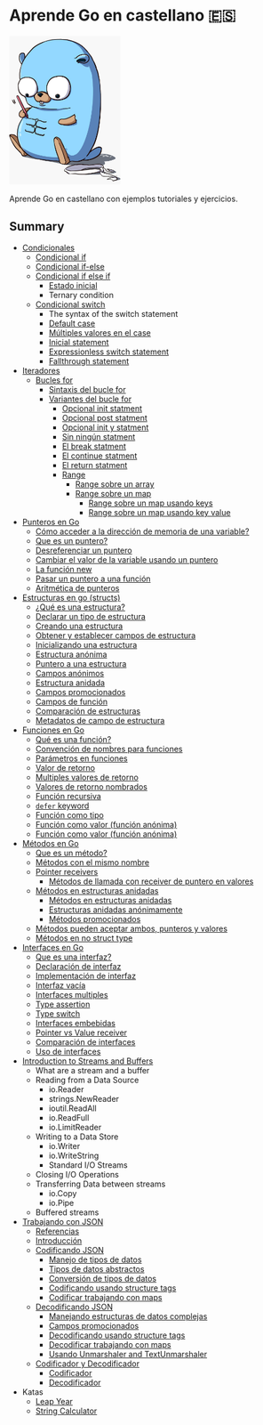 # Aprende Go en castellano 🇪🇸

<img src="./images/pet.jpeg" width="200">

Aprende Go en castellano con ejemplos tutoriales y ejercicios.

## Summary

* [Condicionales](./example-ifelse-iterations/ifelse-iterators.md#1-condicionales)
  * [Condicional if](./example-ifelse-iterations/ifelse-iterators.md#11-condicional-if)
  * [Condicional if-else](./example-ifelse-iterations/ifelse-iterators.md#12-condicional-if-else)
  * [Condicional if else if](./example-ifelse-iterations/ifelse-iterators.md#13-condicional-if-else-if)
    * [Estado inicial](./example-ifelse-iterations/ifelse-iterators.md#131-estado-inicial)
    * Ternary condition
  * [Condicional switch](./example-ifelse-iterations/ifelse-iterators.md#14-condicional-switch)
    * The syntax of the switch statement
    * [Default case](./example-ifelse-iterations/ifelse-iterators.md#141-default-case)
    * [Múltiples valores en el case](./example-ifelse-iterations/ifelse-iterators.md#142-multiples-valores-en-el-case)
    * [Inicial statement](./example-ifelse-iterations/ifelse-iterators.md#143-inicial-statement)
    * [Expressionless switch statement](./example-ifelse-iterations/ifelse-iterators.md#144-expressionless-switch-statement)
    * [Fallthrough statement](./example-ifelse-iterations/ifelse-iterators.md#145-fallthrough-statement)
* [Iteradores](./example-ifelse-iterations/ifelse-iterators.md#2-Iteradores)
  * [Bucles for](./example-ifelse-iterations/ifelse-iterators.md#21-bucles-for)
    * [Sintaxis del bucle for](./example-ifelse-iterations/ifelse-iterators.md#211-sintaxis-del-bucle-for)
    * [Variantes del bucle for](./example-ifelse-iterations/ifelse-iterators.md#212-variantes-del-bucle-for)
      * [Opcional init statment](./example-ifelse-iterations/ifelse-iterators.md#2121-opcional-init-statment)
      * [Opcional post statment](./example-ifelse-iterations/ifelse-iterators.md#2122-opcional-post-statment)
      * [Opcional init y statment](./example-ifelse-iterations/ifelse-iterators.md#2123-opcional-init-y-post-statment)
      * [Sin ningún statment](./example-ifelse-iterations/ifelse-iterators.md#2124-sin-ningun-statment)
      * [El break statment](./example-ifelse-iterations/ifelse-iterators.md#2125-el-break-statement)
      * [El continue statment](./example-ifelse-iterations/ifelse-iterators.md#2126-el-continue-statement)
      * [El return statment](./example-ifelse-iterations/ifelse-iterators.md#2127-el-return-statement)
      * [Range](./example-ifelse-iterations/ifelse-iterators.md#2128-range)
        * [Range sobre un array](./example-ifelse-iterations/ifelse-iterators.md#21281-range-sobre-un-array)
        * [Range sobre un map](./example-ifelse-iterations/ifelse-iterators.md#21282-range-sobre-un-map)
          * [Range sobre un map usando keys](./example-ifelse-iterations/ifelse-iterators.md#212821-range-sobre-un-map-usando-keys)
          * [Range sobre un map usando key value](./example-ifelse-iterations/ifelse-iterators.md#212822-range-sobre-un-map-usando-key-value)
* [Punteros en Go](./pointers/pointers.md#1-punteros-en-go)
  * [Cómo acceder a la dirección de memoria de una variable?](./pointers/pointers.md#12-cómo-acceder-a-la-dirección-de-memoria-de-una-variable)
  * [Que es un puntero?](./pointers/pointers.md#13-que-es-un-puntero)
  * [Desreferenciar un puntero](./pointers/pointers.md#14-desreferenciar-un-puntero)
  * [Cambiar el valor de la variable usando un puntero](./pointers/pointers.md#15-cambiar-el-valor-de-la-variable-usando-un-puntero)
  * [La función new](./pointers/pointers.md#16-la-función-new)
  * [Pasar un puntero a una función](./pointers/pointers.md#17-pasar-un-puntero-a-una-función)
  * [Aritmética de punteros](./pointers/pointers.md#18-aritmética-de-punteros)
* [Estructuras en go (structs)](./structs/structs.md)
  * [¿Qué es una estructura?](./structs/structs.md#1-qu%C3%A9-es-una-estructura)
  * [Declarar un tipo de estructura](./structs/structs.md#11-declarar-un-tipo-de-estructura)
  * [Creando una estructura](./structs/structs.md#12-creando-una-estructura)
  * [Obtener y establecer campos de estructura](./structs/structs.md#13-obtener-y-establecer-campos-de-estructura)
  * [Inicializando una estructura](./structs/structs.md#14-inicializando-una-estructura)
  * [Estructura anónima](./structs/structs.md#15-estructura-an%C3%B3nima)
  * [Puntero a una estructura](./structs/structs.md#16-puntero-a-una-estructura)
  * [Campos anónimos](./structs/structs.md#17-campos-an%C3%B3nimos)
  * [Estructura anidada](./structs/structs.md#18-estructura-anidada)
  * [Campos promocionados](./structs/structs.md#19-campos-promocionados)
  * [Campos de función](./structs/structs.md#110-campos-de-funci%C3%B3n)
  * [Comparación de estructuras](./structs/structs.md#111-comparaci%C3%B3n-de-estructuras)
  * [Metadatos de campo de estructura](./structs/structs.md#112-metadatos-de-campo-de-estructura)
* [Funciones en Go](./functions/functions.md)
  * [Qué es una función?](./functions/functions.md#11-qu%C3%A9-es-una-funci%C3%B3n)
  * [Convención de nombres para funciones](./functions/functions.md#12-convenci%C3%B3n-de-nombres-para-funciones)
  * [Parámetros en funciones](./functions/functions.md#13-par%C3%A1metros-en-funciones)
  * [Valor de retorno](./functions/functions.md#14-valor-de-retorno)
  * [Multiples valores de retorno](./functions/functions.md#15-multiples-valores-de-retorno)
  * [Valores de retorno nombrados](./functions/functions.md#16-valores-de-retorno-nombrados)
  * [Función recursiva](./functions/functions.md#17-funci%C3%B3n-recursiva)
  * [`defer` keyword](./functions/functions.md#18-defer-keyword)
  * [Función como tipo](./functions/functions.md#19-funci%C3%B3n-como-tipo)
  * [Función como valor (función anónima)](./functions/functions.md#110-funci%C3%B3n-como-valor-funci%C3%B3n-an%C3%B3nima)
  * [Función como valor (función anónima)](./functions/functions.md#111-expresi%C3%B3n-de-funci%C3%B3n-invocada-inmediatamente-iife)
* [Métodos en Go](./methods/methods.md#1-métodos-en-go)
  * [Que es un método?](./methods/methods.md#11-que-es-un-método)
  * [Métodos con el mismo nombre](./methods/methods.md#12-métodos-con-el-mismo-nombre)
  * [Pointer receivers](./methods/methods.md#13-pointer-receivers)
    * [Métodos de llamada con receiver de puntero en valores](./methods/methods.md#131-métodos-de-llamada-con-receiver-de-puntero-en-valores)
  * [Métodos en estructuras anidadas](./methods/methods.md#14-métodos-en-estructuras-anidadas)
    * [Métodos en estructuras anidadas](example-methods/methods.md#141-métodos-en-estructuras-anidadas)
    * [Estructuras anidadas anónimamente](./methods/methods.md#142-estructuras-anidadas-anónimamente)
    * [Métodos promocionados](./methods/methods.md#143-métodos-promocionados)
  * [Métodos pueden aceptar ambos, punteros y valores](./methods/methods.md#15-métodos-pueden-aceptar-ambos-punteros-y-valores)
  * [Métodos en no struct type](./methods/methods.md#16-métodos-en-no-struct-type)
* [Interfaces en Go](./interfaces/interfaces.md)
  * [Que es una interfaz?](./interfaces/interfaces.md#1-que-es-una-interfaz)
  * [Declaración de interfaz](./interfaces/interfaces.md#12-declaración-de-interfaz)
  * [Implementación de interfaz](./interfaces/interfaces.md#13-implementación-de-interfaz)
  * [Interfaz vacía](./interfaces/interfaces.md#14-interfaz-vacía)
  * [Interfaces multiples](./interfaces/interfaces.md#15-interfaces-multiples)
  * [Type assertion](./interfaces/interfaces.md#16-type-assertion)
  * [Type switch](./interfaces/interfaces.md#17-type-switch)
  * [Interfaces embebidas](./interfaces/interfaces.md#18-interfaces-embebidas)
  * [Pointer vs Value receiver](./interfaces/interfaces.md#19-pointer-vs-value-receiver)
  * [Comparación de interfaces](./interfaces/interfaces.md#110-comparación-de-interfaces)
  * [Uso de interfaces](./interfaces/interfaces.md#111-uso-de-interfaces)
* [Introduction to Streams and Buffers](https://medium.com/rungo/introduction-to-streams-and-buffers-d148c0cda0ad)
  * What are a stream and a buffer
  * Reading from a Data Source
    * io.Reader
    * strings.NewReader
    * ioutil.ReadAll
    * io.ReadFull
    * io.LimitReader
  * Writing to a Data Store
    * io.Writer
    * io.WriteString
    * Standard I/O Streams
  * Closing I/O Operations
  * Transferring Data between streams
    * io.Copy
    * io.Pipe
  * Buffered streams
* [Trabajando con JSON](./example-work-with-json/work-with-json.md#trabajando-con-json)
  * [Referencias](./example-work-with-json/work-with-json.md#referencias)
  * [Introducción](./example-work-with-json/work-with-json.md#introduccion)
  * [Codificando JSON](./example-work-with-json/work-with-json.md#codificando-json)
    * [Manejo de tipos de datos](./example-work-with-json/work-with-json.md#manejo-de-tipos-de-datos)
    * [Tipos de datos abstractos](./example-work-with-json/work-with-json.md#tipos-de-datos-abstractos)
    * [Conversión de tipos de datos](./example-work-with-json/work-with-json.md#conversion-de-tipos-de-datos)
    * [Codificando usando structure tags](./example-work-with-json/work-with-json.md#codificando-usando-structure-tags)
    * [Codificar trabajando con maps](./example-work-with-json/work-with-json.md#codificar-trabajando-con-maps)
  * [Decodificando JSON](./example-work-with-json/work-with-json.md#decodificando-json)
    * [Manejando estructuras de datos complejas](./example-work-with-json/work-with-json.md#manejando-estructuras-de-datos-complejas)
    * [Campos promocionados](./example-work-with-json/work-with-json.md#campos-promocionados)
    * [Decodificando usando structure tags](./example-work-with-json/work-with-json.md#decodificando-usando-structure-tags)
    * [Decodificar trabajando con maps](./example-work-with-json/work-with-json.md#decodificar-trabajando-con-maps)
    * [Usando Unmarshaler and TextUnmarshaler](./example-work-with-json/work-with-json.md#usando-unmarshaler-and-textunmarshaler)
  * [Codificador y Decodificador](./example-work-with-json/work-with-json.md#codificador-y-decodificador)
    * [Codificador](./example-work-with-json/work-with-json.md#codificador)
    * [Decodificador](./example-work-with-json/work-with-json.md#codificador)
* Katas
  * [Leap Year](./katas/leapyear/leapyear.md)
  * [String Calculator](./katas/stringcalculator/stringcalculator.md)
